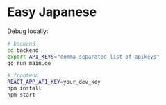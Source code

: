 # Easy Japanese
Debug locally:
```bash
# backend
cd backend
export API_KEYS="comma separated list of apikeys"
go run main.go

# frontend
REACT_APP_API_KEY=your_dev_key
npm install
npm start
```

